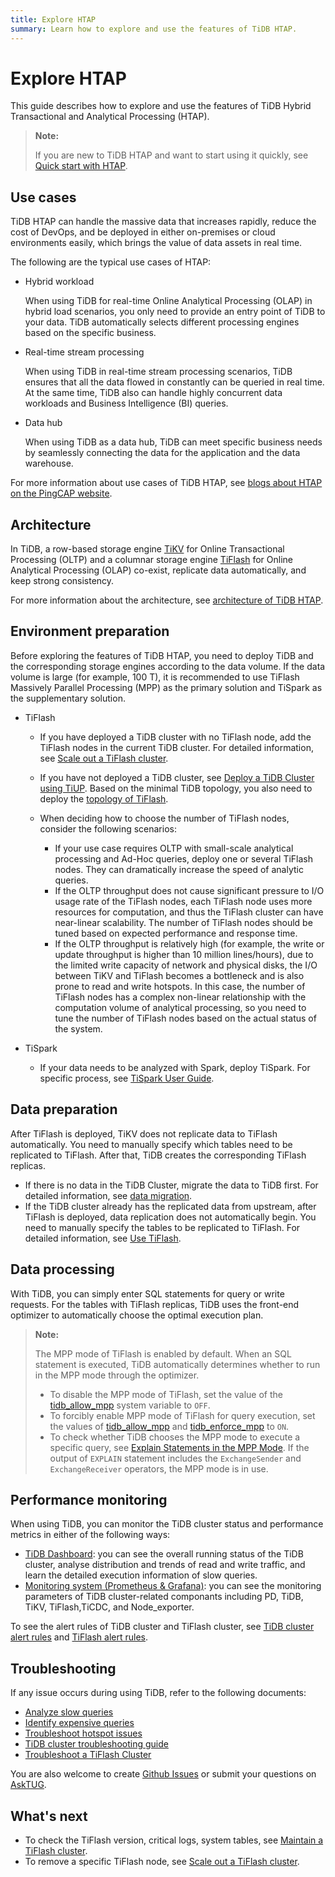 ```yaml
---
title: Explore HTAP
summary: Learn how to explore and use the features of TiDB HTAP.
---
```


# Explore HTAP

This guide describes how to explore and use the features of TiDB Hybrid Transactional and Analytical Processing (HTAP).

> **Note:**
>
> If you are new to TiDB HTAP and want to start using it quickly, see [Quick start with HTAP](/quick-start-with-htap.md).

## Use cases

TiDB HTAP can handle the massive data that increases rapidly, reduce the cost of DevOps, and be deployed in either on-premises or cloud environments easily, which brings the value of data assets in real time.

The following are the typical use cases of HTAP:

- Hybrid workload

    When using TiDB for real-time Online Analytical Processing (OLAP) in hybrid load scenarios, you only need to provide an entry point of TiDB to your data. TiDB automatically selects different processing engines based on the specific business.

- Real-time stream processing

    When using TiDB in real-time stream processing scenarios, TiDB ensures that all the data flowed in constantly can be queried in real time. At the same time, TiDB also can handle highly concurrent data workloads and Business Intelligence (BI) queries.

- Data hub

    When using TiDB as a data hub, TiDB can meet specific business needs by seamlessly connecting the data for the application and the data warehouse.

For more information about use cases of TiDB HTAP, see [blogs about HTAP on the PingCAP website](https://en.pingcap.com/blog/?tag=htap).

## Architecture

In TiDB, a row-based storage engine [TiKV](/tikv-overview.md) for Online Transactional Processing (OLTP) and a columnar storage engine [TiFlash](/tiflash/tiflash-overview.md) for Online Analytical Processing (OLAP) co-exist, replicate data automatically, and keep strong consistency.

For more information about the architecture, see [architecture of TiDB HTAP](/tiflash/tiflash-overview.md#architecture).

## Environment preparation

Before exploring the features of TiDB HTAP, you need to deploy TiDB and the corresponding storage engines according to the data volume. If the data volume is large (for example, 100 T), it is recommended to use TiFlash Massively Parallel Processing (MPP) as the primary solution and TiSpark as the supplementary solution.

- TiFlash

    - If you have deployed a TiDB cluster with no TiFlash node, add the TiFlash nodes in the current TiDB cluster. For detailed information, see [Scale out a TiFlash cluster](/scale-tidb-using-tiup.md#scale-out-a-tiflash-cluster).
    - If you have not deployed a TiDB cluster, see [Deploy a TiDB Cluster using TiUP](/production-deployment-using-tiup.md). Based on the minimal TiDB topology, you also need to deploy the [topology of TiFlash](/tiflash-deployment-topology.md).
    - When deciding how to choose the number of TiFlash nodes, consider the following scenarios:

        - If your use case requires OLTP with small-scale analytical processing and Ad-Hoc queries, deploy one or several TiFlash nodes. They can dramatically increase the speed of analytic queries.
        - If the OLTP throughput does not cause significant pressure to I/O usage rate of the TiFlash nodes, each TiFlash node uses more resources for computation, and thus the TiFlash cluster can have near-linear scalability. The number of TiFlash nodes should be tuned based on expected performance and response time.
        - If the OLTP throughput is relatively high (for example, the write or update throughput is higher than 10 million lines/hours), due to the limited write capacity of network and physical disks, the I/O between TiKV and TiFlash becomes a bottleneck and is also prone to read and write hotspots. In this case, the number of TiFlash nodes has a complex non-linear relationship with the computation volume of analytical processing, so you need to tune the number of TiFlash nodes based on the actual status of the system.

- TiSpark

    - If your data needs to be analyzed with Spark, deploy TiSpark. For specific process, see [TiSpark User Guide](/tispark-overview.md).

<!--    - Real-time stream processing
  - If you want to build an efficient and easy-to-use real-time data warehouse with TiDB and Flink, you are welcome to participate in Apache Flink x TiDB meetups.-->

## Data preparation 

After TiFlash is deployed, TiKV does not replicate data to TiFlash automatically. You need to manually specify which tables need to be replicated to TiFlash. After that, TiDB creates the corresponding TiFlash replicas.

- If there is no data in the TiDB Cluster, migrate the data to TiDB first. For detailed information, see [data migration](/migration-overview.md).
- If the TiDB cluster already has the replicated data from upstream, after TiFlash is deployed, data replication does not automatically begin. You need to manually specify the tables to be replicated to TiFlash. For detailed information, see [Use TiFlash](/tiflash/tiflash-overview.md#use-tiflash).

## Data processing

With TiDB, you can simply enter SQL statements for query or write requests. For the tables with TiFlash replicas, TiDB uses the front-end optimizer to automatically choose the optimal execution plan.

> **Note:**
> 
> The MPP mode of TiFlash is enabled by default. When an SQL statement is executed, TiDB automatically determines whether to run in the MPP mode through the optimizer.
>
> - To disable the MPP mode of TiFlash, set the value of the [tidb_allow_mpp](/system-variables.md#tidb_allow_mpp-new-in-v50) system variable to `OFF`.
> - To forcibly enable MPP mode of TiFlash for query execution, set the values of [tidb_allow_mpp](/system-variables.md#tidb_allow_mpp-new-in-v50) and [tidb_enforce_mpp](/system-variables.md#tidb_enforce_mpp-new-in-v51) to `ON`.
> - To check whether TiDB chooses the MPP mode to execute a specific query, see [Explain Statements in the MPP Mode](/explain-mpp.md#explain-statements-in-the-mpp-mode). If the output of `EXPLAIN` statement includes the `ExchangeSender` and `ExchangeReceiver` operators, the MPP mode is in use.

## Performance monitoring

When using TiDB, you can monitor the TiDB cluster status and performance metrics in either of the following ways:

- [TiDB Dashboard](/dashboard/dashboard-intro.md): you can see the overall running status of the TiDB cluster, analyse distribution and trends of read and write traffic, and learn the detailed execution information of slow queries.
- [Monitoring system (Prometheus & Grafana)](/grafana-overview-dashboard.md): you can see the monitoring parameters of TiDB cluster-related componants including PD, TiDB, TiKV, TiFlash,TiCDC, and Node_exporter.

To see the alert rules of TiDB cluster and TiFlash cluster, see [TiDB cluster alert rules](/alert-rules.md) and [TiFlash alert rules](/tiflash/tiflash-alert-rules.md).

## Troubleshooting

If any issue occurs during using TiDB, refer to the following documents:

- [Analyze slow queries](/analyze-slow-queries.md)
- [Identify expensive queries](/identify-expensive-queries.md)
- [Troubleshoot hotspot issues](/troubleshoot-hot-spot-issues.md)
- [TiDB cluster troubleshooting guide](/troubleshoot-tidb-cluster.md)
- [Troubleshoot a TiFlash Cluster](/tiflash/troubleshoot-tiflash.md)

You are also welcome to create [Github Issues](https://github.com/pingcap/tiflash/issues) or submit your questions on [AskTUG](https://asktug.com/).

## What's next

- To check the TiFlash version, critical logs, system tables, see [Maintain a TiFlash cluster](/tiflash/maintain-tiflash.md).
- To remove a specific TiFlash node, see [Scale out a TiFlash cluster](/scale-tidb-using-tiup.md#scale-out-a-tiflash-cluster).
